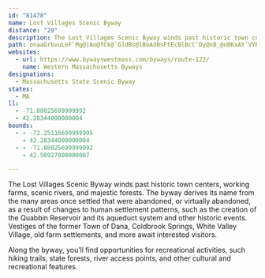 ```yaml
---
id: "81478"
name: Lost Villages Scenic Byway
distance: "29"
description: The Lost Villages Scenic Byway winds past historic town centers, working farms, scenic rivers, and majestic forests.
path: onaaGrbvuLeF`Mg@|Ao@fCk@`G]dBs@lBoAdBsFtEcBlBcC`Dy@nB_@nBKxAY`VYbGs@xISxAYlA_AdCyBrCoE`F{CrCsHrFaCtB_F~FwFfGyPnKuApAqB`CsApCw@tBoGbUeB`Ho@dEqAbN[rBcA~CgFhMkAlBeN`PmCpCeIhFiE~DyBnCcDxEi@|AiC~N_AfEqC|I_AnB_BdCqJ`LiLdRcBvBgN`MqHhFeM~HiVvRmBfBiCjDqD`IyBxDqFrIeA`DS~@QlBIhDNxCdCtYFnKOfIi@nEwDfQe@~Ay@dBmArBy@dAeBbAoL|DwBlAaOnLiW|WsMfMgI`JuAdAuElAsVtFmH~BsAr@cAz@{@nA}FzJCNkAvBmBxCgBrAq@^}DdAwB`A_CrBs@~@o@rAmDtI_BpBiB`BwBzCeAjCq@dCQxBO|E?vDX|Lx@d[IdM_@zPDlEn@|WEtEU`EYlBiAlC_AhAcAx@kJnG{GpCcEnAcD|Ak@h@}@vAoBxFcAlB_A`AwBvAeBh@qJ|@oM~BmAZ_B~@sFdHaGlEqH|KeBxBaBxAgJ~FuBzAu]x^sBpCwAdCaAzCm@jDKhB?lBNpCZlCzG~XxCrTfEhQ^xCHnBDxCEvBIbB_AdIOrGjArc@lA|Tn@bPBxC]~EeA`Fy@fBoA|AeMhK{IfJ}A~@y@T_BRqDBuD^wG~AkJlAmIdB}Bt@mD~AgF~CiBtBo@dAyB~Fm@lDEdB?nIE`BS|A_@rBi@rBe@r@mA~@oBr@iBEgTgAeCY{E_AeAIqABaBPg@NcGdDiC~@gIzBmAn@_Ax@o@rAwBnLYtDLfFOpAiAlBmA`CiCxHhElIvE|KRl@^vBTlD[bT]rE[pBYlAkMz^m@~B[lDCpBBz@dBlPn@zKd@|KLrEIpBUxAs@lC[x@aKvT{ApCue@ti@iAfBqD~JeArBsR|UcAlBo@lBi@dDGhB?nBj@nEvAtEZdBRlAN|DY`Fi@hC_AxBiAlBiAvAwBrAy@RoAPmZ`BgFx@}BReNUgEL_BVsAd@sJhFgCd@{J_@kJLyCYwFaCgDsBoBeA}HyAiBm@eMyFoAYiAMaCLuA`@sQrI}A|@kAlAi@n@}@jBcFnP_A~Do@|Ji@|CoAfEqBrDuB`C}CrBwYfK}@d@s@r@kAdBqJl[kDxIWzEx@h\GzDa@lE]dByAhEuAdC}BfC}CjB{c@`RcCf@sBJqGDcF`AwBdAeB~AsBhCsA|C_AnDc@jDUbFOtMIvBS~A_BnIO~B?pATvEnArR?tDUlD[pBsAtDcQ~]oBlCgIlI}D`FwFrLw@fCQv@Y`DcB|ZYrCi@~Bu@nBqCvE_AhB{@dDYxBMtEn@n\?rDKzEmAbO
websites:
  - url: https://www.bywayswestmass.com/byways/route-122/
    name: Western Massachusetts Byways
designations:
  - Massachusetts State Scenic Byway
states:
  - MA
ll:
  - -71.88025699999992
  - 42.28344000000004
bounds:
  - - -72.25116699999995
    - 42.28344000000004
  - - -71.88025699999992
    - 42.50927000000007

---
```


The Lost Villages Scenic Byway winds past historic town centers, working farms, scenic rivers, and majestic forests. The byway derives its name from the many areas once settled that were abandoned, or virtually abandoned, as a result of changes to human settlement patterns, such as the creation of the Quabbin Reservoir and its aqueduct system and other historic events. Vestiges of the former Town of Dana, Coldbrook Springs, White Valley Village, old farm settlements, and more await interested visitors.

Along the byway, you’ll find opportunities for recreational activities, such hiking trails, state forests, river access points, and other cultural and recreational features.
